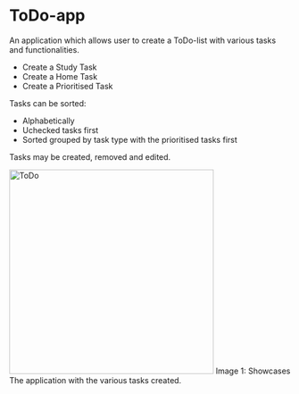 # ToDo-app
An application which allows user to create a ToDo-list with various tasks and functionalities.
- Create a Study Task
- Create a Home Task
- Create a Prioritised Task
 
 Tasks can be sorted:
 - Alphabetically
 - Uchecked tasks first
 - Sorted grouped by task type with the prioritised tasks first

Tasks may be created, removed and edited.

<img width="366" alt="ToDo" src="https://user-images.githubusercontent.com/119083568/221807135-f66c2cc0-4ca2-415d-bad8-6cb9017c96a4.png">
Image 1: Showcases The application with the various tasks created.
